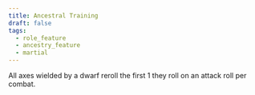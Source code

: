 ```yaml
---
title: Ancestral Training
draft: false
tags:
  - role_feature
  - ancestry_feature
  - martial
---
```

All axes wielded by a dwarf reroll the first 1 they roll on an attack roll per combat.